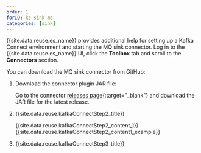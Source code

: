 ```yaml
---
order: 1
forID: kc-sink-mq
categories: [sink]
---
```



{{site.data.reuse.es_name}} provides additional help for setting up a Kafka Connect environment and starting the MQ sink connector. Log in to the {{site.data.reuse.es_name}} UI, click the **Toolbox** tab and scroll to the **Connectors** section.

You can download the MQ sink connector from GitHub:

1. Download the connector plugin JAR file:

    Go to the connector [releases page](https://github.com/ibm-messaging/kafka-connect-mq-sink/releases){:target="_blank"} and download the JAR file for the latest release.

2. {{site.data.reuse.kafkaConnectStep2_title}}

    {{site.data.reuse.kafkaConnectStep2_content_1}}
    {{site.data.reuse.kafkaConnectStep2_content1_example}}

3. {{site.data.reuse.kafkaConnectStep3_title}}
